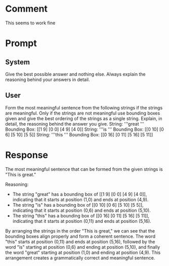 # Comment
This seems to work fine

# Prompt
## System
Give the best possible answer and nothing else. Always explain the reasoning behind your answers in detail.
## User
Form the most meaningful sentence from the following strings if the strings are meaningful. Only if the strings are not meaningful use bounding boxes given and give the best ordering of the strings as a single string. Explain, in detail, the reasoning behind the answer you give.
String: '''great ''' Bounding Box: [[1 9] [0 0] [4 9] [4 0]]
String: '''is ''' Bounding Box: [[0 10] [0 6] [5 10] [5 5]]
String: '''this ''' Bounding Box: [[0 16] [0 11] [5 16] [5 11]]

# Response
The most meaningful sentence that can be formed from the given strings is "This is great." 

Reasoning:
- The string "great" has a bounding box of [[1 9] [0 0] [4 9] [4 0]], indicating that it starts at position (1,0) and ends at position (4,9).
- The string "is" has a bounding box of [[0 10] [0 6] [5 10] [5 5]], indicating that it starts at position (0,6) and ends at position (5,10).
- The string "this" has a bounding box of [[0 16] [0 11] [5 16] [5 11]], indicating that it starts at position (0,11) and ends at position (5,16).

By arranging the strings in the order "This is great," we can see that the bounding boxes align properly and form a coherent sentence. The word "this" starts at position (0,11) and ends at position (5,16), followed by the word "is" starting at position (0,6) and ending at position (5,10), and finally the word "great" starting at position (1,0) and ending at position (4,9). This arrangement creates a grammatically correct and meaningful sentence.